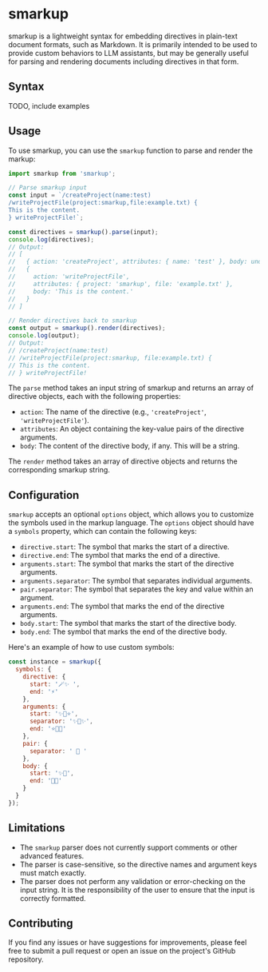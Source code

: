 # smarkup

smarkup is a lightweight syntax for embedding directives in plain-text document formats, such as Markdown. It is primarily intended to be used to provide custom behaviors to LLM assistants, but may be generally useful for parsing and rendering documents including directives in that form.

## Syntax

TODO, include examples

## Usage

To use smarkup, you can use the `smarkup` function to parse and render the markup:

```javascript
import smarkup from 'smarkup';

// Parse smarkup input
const input = `/createProject(name:test)
/writeProjectFile(project:smarkup,file:example.txt) {
This is the content.
} writeProjectFile!`;

const directives = smarkup().parse(input);
console.log(directives);
// Output:
// [
//   { action: 'createProject', attributes: { name: 'test' }, body: undefined },
//   {
//     action: 'writeProjectFile',
//     attributes: { project: 'smarkup', file: 'example.txt' },
//     body: 'This is the content.'
//   }
// ]

// Render directives back to smarkup
const output = smarkup().render(directives);
console.log(output);
// Output:
// /createProject(name:test)
// /writeProjectFile(project:smarkup, file:example.txt) {
// This is the content.
// } writeProjectFile!
```

The `parse` method takes an input string of smarkup and returns an array of directive objects, each with the following properties:

- `action`: The name of the directive (e.g., `'createProject'`, `'writeProjectFile'`).
- `attributes`: An object containing the key-value pairs of the directive arguments.
- `body`: The content of the directive body, if any. This will be a string.

The `render` method takes an array of directive objects and returns the corresponding smarkup string.

## Configuration

`smarkup` accepts an optional `options` object, which allows you to customize the symbols used in the markup language. The `options` object should have a `symbols` property, which can contain the following keys:

- `directive.start`: The symbol that marks the start of a directive.
- `directive.end`: The symbol that marks the end of a directive.
- `arguments.start`: The symbol that marks the start of the directive arguments.
- `arguments.separator`: The symbol that separates individual arguments.
- `pair.separator`: The symbol that separates the key and value within an argument.
- `arguments.end`: The symbol that marks the end of the directive arguments.
- `body.start`: The symbol that marks the start of the directive body.
- `body.end`: The symbol that marks the end of the directive body.

Here's an example of how to use custom symbols:

```javascript
const instance = smarkup({
  symbols: {
    directive: {
      start: '🪄✨ ',
      end: '⚡️'
    },
    arguments: {
      start: '✨🌟⭐️',
      separator: '✨💫✨',
      end: '⭐️🌟✨'
    },
    pair: {
      separator: ' 🔮 '
    },
    body: {
      start: '✨📜',
      end: '📜✨'
    }
  }
});
```

## Limitations

- The `smarkup` parser does not currently support comments or other advanced features.
- The parser is case-sensitive, so the directive names and argument keys must match exactly.
- The parser does not perform any validation or error-checking on the input string. It is the responsibility of the user to ensure that the input is correctly formatted.

## Contributing

If you find any issues or have suggestions for improvements, please feel free to submit a pull request or open an issue on the project's GitHub repository.

